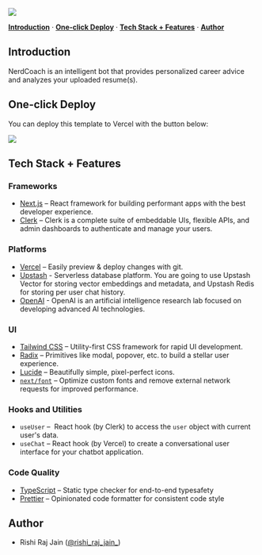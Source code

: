 ![](https://upstash.com/blog/rag-chatbot-upstash-openai-clerk-nextjs/opengraph-image)

<p>
  <a href="#introduction"><strong>Introduction</strong></a> ·
  <a href="#one-click-deploy"><strong>One-click Deploy</strong></a> ·
  <a href="#tech-stack--features"><strong>Tech Stack + Features</strong></a> ·
  <a href="#author"><strong>Author</strong></a>
</p>

## Introduction

NerdCoach is an intelligent bot that provides personalized career advice and analyzes your uploaded resume(s).

## One-click Deploy

You can deploy this template to Vercel with the button below:

[![](https://vercel.com/button)](https://vercel.com/new/clone?repository-url=https://github.com/upstash/nerdcoach&env=OPENAI_API_KEY,NEXT_PUBLIC_CLERK_PUBLISHABLE_KEY,CLERK_SECRET_KEY,UPSTASH_VECTOR_REST_URL,UPSTASH_VECTOR_REST_TOKEN,UPSTASH_REDIS_REST_URL,UPSTASH_REDIS_REST_TOKEN)

## Tech Stack + Features

### Frameworks

- [Next.js](https://nextjs.org/) – React framework for building performant apps with the best developer experience.
- [Clerk](https://clerk.dev/) – Clerk is a complete suite of embeddable UIs, flexible APIs, and admin dashboards to authenticate and manage your users.

### Platforms

- [Vercel](https://vercel.com/) – Easily preview & deploy changes with git.
- [Upstash](https://upstash.com) - Serverless database platform. You are going to use Upstash Vector for storing vector embeddings and metadata, and Upstash Redis for storing per user chat history.
- [OpenAI](https://platform.openai.com/) - OpenAI is an artificial intelligence research lab focused on developing advanced AI technologies.

### UI

- [Tailwind CSS](https://tailwindcss.com/) – Utility-first CSS framework for rapid UI development.
- [Radix](https://www.radix-ui.com/) – Primitives like modal, popover, etc. to build a stellar user experience.
- [Lucide](https://lucide.dev/) – Beautifully simple, pixel-perfect icons.
- [`next/font`](https://nextjs.org/docs/basic-features/font-optimization) – Optimize custom fonts and remove external network requests for improved performance.

### Hooks and Utilities

- `useUser` –  React hook (by Clerk) to access the `user` object with current user's data.
- `useChat` – React hook (by Vercel) to create a conversational user interface for your chatbot application.

### Code Quality

- [TypeScript](https://www.typescriptlang.org/) – Static type checker for end-to-end typesafety
- [Prettier](https://prettier.io/) – Opinionated code formatter for consistent code style

## Author

- Rishi Raj Jain ([@rishi_raj_jain_](https://twitter.com/rishi_raj_jain_))
